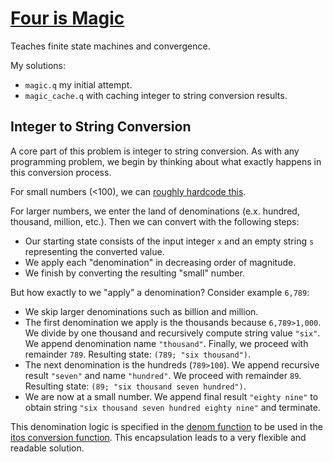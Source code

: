 # [Four is Magic](https://code.kx.com/q/learn/pb/four-magic/)
Teaches finite state machines and convergence.

My solutions:
- `magic.q` my initial attempt.
- `magic_cache.q` with caching integer to string conversion results.

## Integer to String Conversion
A core part of this problem is integer to string conversion. As with any programming problem, we begin by thinking about
what exactly happens in this conversion process.

For small numbers (<100), we can [roughly hardcode this](magic.q#L18). 

For larger numbers, we enter the land of denominations (e.x. hundred, thousand, million, etc.). Then we can convert with
the following steps:
- Our starting state consists of the input integer `x` and an empty string `s` representing the converted value.
- We apply each "denomination" in decreasing order of magnitude.
- We finish by converting the resulting "small" number.

But how exactly to we "apply" a denomination? Consider example `6,789`:
- We skip larger denominations such as billion and million.
- The first denomination we apply is the thousands because `6,789>1,000`. We divide by one thousand and recursively
  compute string value `"six"`. We append denomination name `"thousand"`. Finally, we proceed with remainder `789`.
  Resulting state: `(789; "six thousand")`.
- The next denomination is the hundreds (`789>100`). We append recursive result `"seven"` and name `"hundred"`. 
  We proceed with remainder `89`. 
  Resulting state: `(89; "six thousand seven hundred")`.
- We are now at a small number. We append final result `"eighty nine"` to obtain string 
  `"six thousand seven hundred eighty nine"` and terminate.

This denomination logic is specified in the [denom function](magic.q#L7) to be used in the 
[itos conversion function](magic.q#L12). This encapsulation leads to a very flexible and readable solution.
 